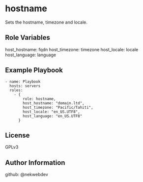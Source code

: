 hostname
========

Sets the hostname, timezone and locale.

Role Variables
--------------

host_hostname: fqdn
host_timezone: timezone
host_locale: locale
host_language: language

Example Playbook
----------------
```
- name: Playbook
  hosts: servers
  roles:
    - {
        role: hostname,
        host_hostname: "domain.ltd",
        host_timezone: "Pacific/Tahiti",
        host_locale: "en_US.UTF8",
        host_language: "en_US.UTF8"
      }
```

License
-------

GPLv3

Author Information
------------------

github: @nekwebdev
